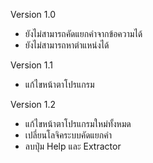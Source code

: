 Version 1.0
 - ยังไม่สามารถคัดแยกคำจากข้อความได้
 - ยังไม่สามารถหาตำแหน่งได้
 
 
Version 1.1
 - แก้ไขหน้าตาโปรแกรม


Version 1.2
 - แก้ไขหน้าตาโปรแกรมใหม่ทั้งหมด
 - เปลี่ยนโลจิคระบบคัดแยกคำ
 - ลบปุ่ม Help และ Extractor